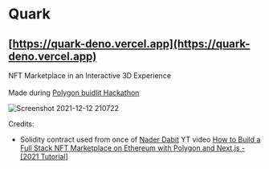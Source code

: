 # Quark

## [https://quark-deno.vercel.app](https://quark-deno.vercel.app)

NFT Marketplace in an Interactive 3D Experience
<br /><br />
Made during [Polygon buidlit Hackathon](https://buidlit.polygon.technology/)

![Screenshot 2021-12-12 210722](https://user-images.githubusercontent.com/55626361/146234300-a9aca1e8-a783-41b4-9393-7b760320e4d6.jpg)




Credits:

- Solidity contract used from once of [Nader Dabit](https://www.youtube.com/c/naderdabit) YT video [How to Build a Full Stack NFT Marketplace on Ethereum with Polygon and Next.js - [2021 Tutorial]](https://www.youtube.com/watch?v=GKJBEEXUha0)

<br /><br />

